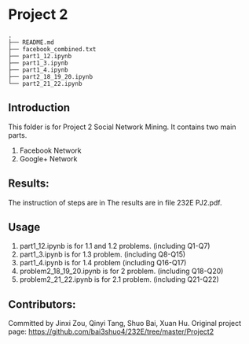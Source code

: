 
Project 2
===
```
.
├── README.md
├── facebook_combined.txt
├── part1_12.ipynb
├── part1_3.ipynb
├── part1_4.ipynb
├── part2_18_19_20.ipynb
└── part2_21_22.ipynb

```

Introduction
---
This folder is for Project 2 Social Network Mining. It contains two main parts.

1. Facebook Network
2. Google+ Network

Results:
---
The instruction of steps are in 
The results are in file 232E PJ2.pdf.

Usage
---
1. part1_12.ipynb is for 1.1 and 1.2 problems. (including Q1-Q7)
2. part1_3.ipynb is for 1.3 problem. (including Q8-Q15)
3. part1_4.ipynb is for 1.4 problem (including Q16-Q17)
3. problem2_18_19_20.ipynb is for 2 problem. (including Q18-Q20)
4. problem2_21_22.ipynb is for 2.1 problem. (including Q21-Q22)

Contributors:
---
Committed by Jinxi Zou, Qinyi Tang, Shuo Bai, Xuan Hu. Original project page: https://github.com/bai3shuo4/232E/tree/master/Project2
